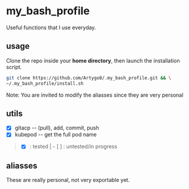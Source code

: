 # my_bash_profile
Useful functions that I use everyday.

## usage
Clone the repo inside your **home directory**, then launch the installation script.
```bash
git clone https://github.com/Artygo8/.my_bash_profile.git && \
~/.my_bash_profile/install.sh
```
Note: You are invited to modify the aliasses since they are very personal

## utils
- [x] gitacp -- (pull), add, commit, push
- [x] kubepod -- get the full pod name

> - [x] : tested | - [ ] : untested/in progress

## aliasses
These are really personal, not very exportable yet.
